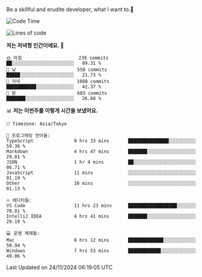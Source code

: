 Be a skillful and erudite developer, what I want to.👶

<!--START_SECTION:waka-->
![Code Time](http://img.shields.io/badge/Code%20Time-1%2C415%20hrs%2029%20mins-blue)

![Lines of code](https://img.shields.io/badge/%EC%A0%80%EB%8A%94%20%EC%97%AC%ED%83%9C%EA%B9%8C%EC%A7%80%20-903.4%20thousand%20%EC%A4%84%EC%9D%98%20%EC%BD%94%EB%93%9C%EB%A5%BC%20%EC%9E%91%EC%84%B1%ED%96%88%EC%96%B4%EC%9A%94.-blue)

**저는 저녁형 인간이에요. 🦉** 

```text
🌞 아침                     239 commits         ██░░░░░░░░░░░░░░░░░░░░░░░   09.31 % 
🌆 낮　                     558 commits         █████░░░░░░░░░░░░░░░░░░░░   21.73 % 
🌃 저녁                     1088 commits        ███████████░░░░░░░░░░░░░░   42.37 % 
🌙 밤　                     683 commits         ███████░░░░░░░░░░░░░░░░░░   26.60 % 
```


📊 **저는 이번주를 이렇게 시간을 보냈어요.** 

```text
🕑︎ Timezone: Asia/Tokyo

💬 프로그래밍 언어들: 
TypeScript               9 hrs 33 mins       ███████████████░░░░░░░░░░   59.36 % 
Markdown                 4 hrs 47 mins       ███████░░░░░░░░░░░░░░░░░░   29.81 % 
JSON                     1 hr 4 mins         ██░░░░░░░░░░░░░░░░░░░░░░░   06.71 % 
JavaScript               11 mins             ░░░░░░░░░░░░░░░░░░░░░░░░░   01.19 % 
Other                    10 mins             ░░░░░░░░░░░░░░░░░░░░░░░░░   01.13 % 

🔥 에디터들: 
VS Code                  11 hrs 23 mins      ██████████████████░░░░░░░   70.81 % 
IntelliJ IDEA            4 hrs 41 mins       ███████░░░░░░░░░░░░░░░░░░   29.19 % 

💻 운영 체제들: 
Mac                      8 hrs 12 mins       █████████████░░░░░░░░░░░░   50.94 % 
Windows                  7 hrs 53 mins       ████████████░░░░░░░░░░░░░   49.06 % 
```


 Last Updated on 24/11/2024 06:19:05 UTC
<!--END_SECTION:waka-->

